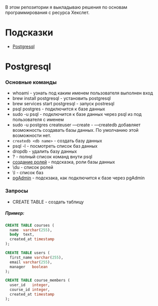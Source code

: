 В этом репозитории я выкладываю решения по основам программирования с ресурса Хекслет.
# Подсказки

- [Postgresql](#postgresql)

Postgresql
=============
### Основные команды
* whoami - узнать под каким именем пользователя выполнен вход
* brew install postgresql - установить postgresql
* brew services start postgresql - запуск postresql
* psql postgres - подключится к базе данных
* sudo -u <name> psql - подключится к базе данных через psql из под пользователя с именем <name>
* sudo -u postgres createuser —create <user name> - —createdb  добавляет возможность создавать базы данных. По умолчанию этой возможности нет.
* ```createdb <db name>``` - создать базу данных
* psql -l - посмотреть список баз данных
* dropdb <db name> - удалить базу данных
* \? - полный список команд внути psql
* [cоздание ролей](https://postgrespro.ru/docs/postgrespro/11/database-roles) - подсказка, роли базы данных
* \du - список ролей
* \l - список баз
* [pgAdmin](https://www.postgresqltutorial.com/connect-to-postgresql-database/) - подскзака, как подключится к базе через pgAdmin

### Запросы
* CREATE TABLE - создать таблицу
##### Пример:
```sql
CREATE TABLE courses (
  name	varchar(255),
  body	text,
  created_at timestamp
);

CREATE TABLE users (
  first_name varchar(255),
  email varchar(255),
  manager	boolean
);

CREATE TABLE course_members (
  user_id	integer,
  course_id	integer,
  created_at timestamp
);
```
